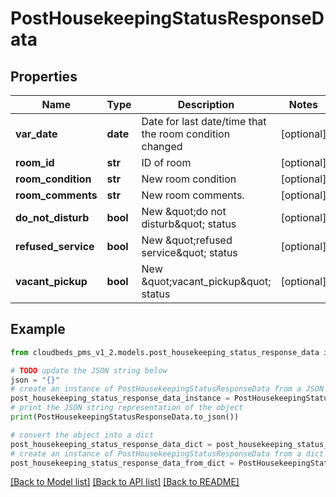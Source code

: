 # PostHousekeepingStatusResponseData



## Properties

Name | Type | Description | Notes
------------ | ------------- | ------------- | -------------
**var_date** | **date** | Date for last date/time that the room condition changed | [optional] 
**room_id** | **str** | ID of room | [optional] 
**room_condition** | **str** | New room condition | [optional] 
**room_comments** | **str** | New room comments. | [optional] 
**do_not_disturb** | **bool** | New \&quot;do not disturb\&quot; status | [optional] 
**refused_service** | **bool** | New \&quot;refused service\&quot; status | [optional] 
**vacant_pickup** | **bool** | New \&quot;vacant_pickup\&quot; status | [optional] 

## Example

```python
from cloudbeds_pms_v1_2.models.post_housekeeping_status_response_data import PostHousekeepingStatusResponseData

# TODO update the JSON string below
json = "{}"
# create an instance of PostHousekeepingStatusResponseData from a JSON string
post_housekeeping_status_response_data_instance = PostHousekeepingStatusResponseData.from_json(json)
# print the JSON string representation of the object
print(PostHousekeepingStatusResponseData.to_json())

# convert the object into a dict
post_housekeeping_status_response_data_dict = post_housekeeping_status_response_data_instance.to_dict()
# create an instance of PostHousekeepingStatusResponseData from a dict
post_housekeeping_status_response_data_from_dict = PostHousekeepingStatusResponseData.from_dict(post_housekeeping_status_response_data_dict)
```
[[Back to Model list]](../README.md#documentation-for-models) [[Back to API list]](../README.md#documentation-for-api-endpoints) [[Back to README]](../README.md)


